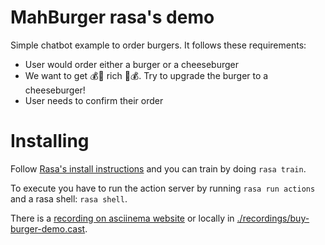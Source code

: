 # MahBurger rasa's demo

Simple chatbot example to order burgers. It follows these requirements:
 - User would order either a burger or a cheeseburger
 - We want to get 💰🤑 rich 🤑💰. Try to upgrade the burger to a cheeseburger!
 - User needs to confirm their order


# Installing

Follow [Rasa's install instructions](https://rasa.com/docs/rasa/installation/installing-rasa-open-source/)
and you can train by doing `rasa train`.

To execute you have to run the action server by running `rasa run actions` and a rasa shell: `rasa shell`.

There is a [recording on asciinema website](https://asciinema.org/a/SJJrRkLKzK58DRLHLtu6TNvmB) or locally in
[./recordings/buy-burger-demo.cast](./recordings/buy-burger-demo.cast).
